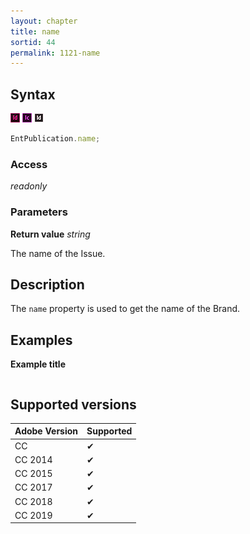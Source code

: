 ```yaml
---
layout: chapter
title: name
sortid: 44
permalink: 1121-name
---
```

## Syntax

![](../../images/indesign.png "InDesign") ![](../../images/incopy.png "InCopy") ![](../../images/indesignserver.png "InDesign Server")
```javascript
EntPublication.name;
```

### Access

*readonly*

### Parameters

**Return value** *string*

The name of the Issue.

## Description

The `name` property is used to get the name of the Brand.

## Examples

**Example title**

```javascript
```

## Supported versions

| Adobe Version | Supported |
|---------------|---------|
| CC            | ✔       |
| CC 2014       | ✔       |
| CC 2015       | ✔       |
| CC 2017       | ✔       |
| CC 2018       | ✔       |
| CC 2019       | ✔       |
